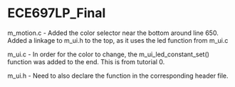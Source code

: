 # ECE697LP_Final

m_motion.c - Added the color selector near the bottom around line 650. Added a linkage to m_ui.h to the top, as it uses the led function from m_ui.c

m_ui.c - In order for the color to change, the m_ui_led_constant_set() function was added to the end. This is from tutorial 0. 

m_ui.h - Need to also declare the function in the corresponding header file. 
